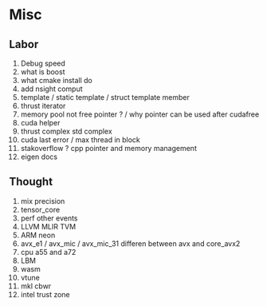 # Misc

## Labor 
1. Debug speed
2. what is boost 
3. what cmake install do
4. add nsight comput
5. template / static template / struct template member
6. thrust iterator
7. memory pool not free pointer ? / why pointer can be used after cudafree
8. cuda helper
9. thrust complex std complex
10. cuda last error / max thread in block
11. stakoverflow ? cpp pointer and memory management 
12. eigen docs

## Thought
1. mix precision
2. tensor_core
3. perf other events
4. LLVM MLIR TVM 
5. ARM neon
6. avx_e1 / avx_mic / avx_mic_31 differen between avx and core_avx2
7. cpu a55 and a72
8. LBM 
9. wasm
10. vtune
11. mkl cbwr 
12. intel trust zone